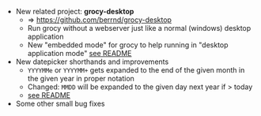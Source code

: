 - New related project: **grocy-desktop**
  - => https://github.com/berrnd/grocy-desktop
  - Run grocy without a webserver just like a normal (windows) desktop application
  - New "embedded mode" for grocy to help running in "desktop application mode" [see README](https://github.com/berrnd/grocy#embedded-mode)
- New datepicker shorthands and improvements
  - `YYYYMMe` or `YYYYMM+` gets expanded to the end of the given month in the given year in proper notation
  - Changed: `MMDD` will be expanded to the given day next year if > today
  - [see README](https://github.com/berrnd/grocy#input-shorthands-for-date-fields)
- Some other small bug fixes
